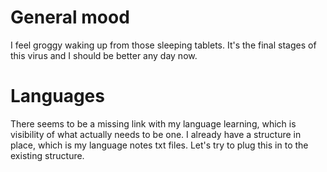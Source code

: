 # General mood

I feel groggy waking up from those sleeping tablets. It's the final stages of this virus and I should be better any day now.

# Languages

There seems to be a missing link with my language learning, which is visibility of what actually needs to be one. I already have a structure in place, which is my language notes txt files. Let's try to plug this in to the existing structure.

